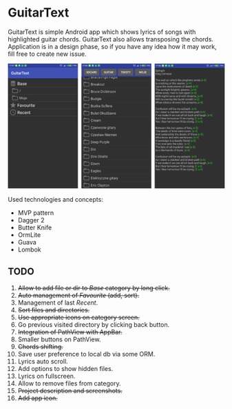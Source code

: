 # GuitarText
GuitarText is simple Android app which shows lyrics of songs with highlighted guitar chords.
GuitarText also allows transposing the chords.
Application is in a design phase, so if you have any idea how it may work, fill free to create new issue.

![GuitarText screenshots](img/img.png)

Used technologies and concepts:

 - MVP pattern 
 - Dagger 2
 - Butter Knife
 - OrmLite
 - Guava
 - Lombok
 
## TODO

 1. ~~Allow to add file or dir to _Base_ category by long click.~~
 2. ~~Auto management of _Favourite_ (add, sort).~~
 3. Management of last _Recent_.
 4. ~~Sort files and directories.~~
 5. ~~Use appropriate icons on category screen.~~
 6. Go previous visited directory by clicking back button.
 7. ~~Integration of PathView with AppBar.~~
 8. Smaller buttons on PathView.
 9. ~~Chords shifting.~~
 10. Save user preference to local db via some ORM.
 11. Lyrics auto scroll.
 12. Add options to show hidden files.
 13. Lyrics on fullscreen.
 14. Allow to remove files from category.
 15. ~~Project description and screenshots.~~
 16. ~~Add app icon.~~